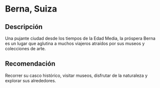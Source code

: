 # Berna, Suiza

## Descripción
Una pujante ciudad desde los tiempos de la Edad Media, la próspera Berna es un lugar que aglutina a muchos viajeros atraídos por sus museos y colecciones de arte.

## Recomendación
Recorrer su casco histórico, visitar museos, disfrutar de la naturaleza y explorar sus alrededores.
